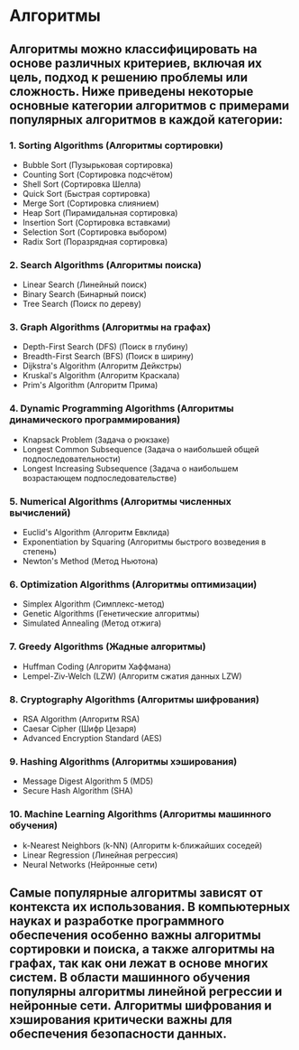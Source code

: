 # Алгоритмы
## Алгоритмы можно классифицировать на основе различных критериев, включая их цель, подход к решению проблемы или сложность. Ниже приведены некоторые основные категории алгоритмов с примерами популярных алгоритмов в каждой категории:
### 1. Sorting Algorithms (Алгоритмы сортировки)
* Bubble Sort (Пузырьковая сортировка)
* Counting Sort (Сортировка подсчётом)
* Shell Sort (Сортировка Шелла)
* Quick Sort (Быстрая сортировка)
* Merge Sort (Сортировка слиянием)
* Heap Sort (Пирамидальная сортировка)
* Insertion Sort (Сортировка вставками)
* Selection Sort (Сортировка выбором)
* Radix Sort (Поразрядная сортировка)
### 2. Search Algorithms (Алгоритмы поиска)
* Linear Search (Линейный поиск)
* Binary Search (Бинарный поиск)
* Tree Search (Поиск по дереву)
### 3. Graph Algorithms (Алгоритмы на графах)
* Depth-First Search (DFS) (Поиск в глубину)
* Breadth-First Search (BFS) (Поиск в ширину)
* Dijkstra's Algorithm (Алгоритм Дейкстры)
* Kruskal's Algorithm (Алгоритм Краскала)
* Prim's Algorithm (Алгоритм Прима)
### 4. Dynamic Programming Algorithms (Алгоритмы динамического программирования)
* Knapsack Problem (Задача о рюкзаке)
* Longest Common Subsequence (Задача о наибольшей общей подпоследовательности)
* Longest Increasing Subsequence (Задача о наибольшем возрастающем подпоследовательстве)
### 5. Numerical Algorithms (Алгоритмы численных вычислений)
* Euclid's Algorithm (Алгоритм Евклида)
* Exponentiation by Squaring (Алгоритмы быстрого возведения в степень)
* Newton's Method (Метод Ньютона)
### 6. Optimization Algorithms (Алгоритмы оптимизации)
* Simplex Algorithm (Симплекс-метод)
* Genetic Algorithms (Генетические алгоритмы)
* Simulated Annealing (Метод отжига)
### 7. Greedy Algorithms (Жадные алгоритмы)
* Huffman Coding (Алгоритм Хаффмана)
* Lempel-Ziv-Welch (LZW) (Алгоритм сжатия данных LZW)
### 8. Cryptography Algorithms (Алгоритмы шифрования)
* RSA Algorithm (Алгоритм RSA)
* Caesar Cipher (Шифр Цезаря)
* Advanced Encryption Standard (AES)
### 9. Hashing Algorithms (Алгоритмы хэширования)
* Message Digest Algorithm 5 (MD5)
* Secure Hash Algorithm (SHA)
### 10. Machine Learning Algorithms (Алгоритмы машинного обучения)
* k-Nearest Neighbors (k-NN) (Алгоритм k-ближайших соседей)
* Linear Regression (Линейная регрессия)
* Neural Networks (Нейронные сети)

## Самые популярные алгоритмы зависят от контекста их использования. В компьютерных науках и разработке программного обеспечения особенно важны алгоритмы сортировки и поиска, а также алгоритмы на графах, так как они лежат в основе многих систем. В области машинного обучения популярны алгоритмы линейной регрессии и нейронные сети. Алгоритмы шифрования и хэширования критически важны для обеспечения безопасности данных.
